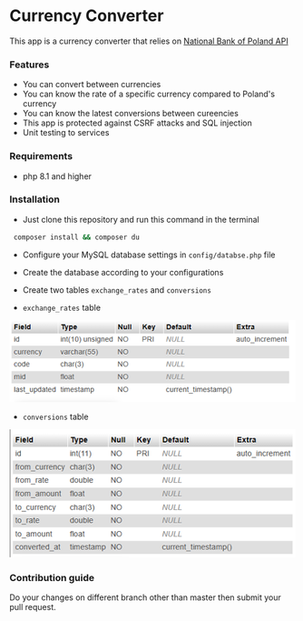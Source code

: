 # Currency Converter
This app is a currency converter that relies on [National Bank of Poland API](http://api.nbp.pl/en.html) 

### Features 
- You can convert between currencies
- You can know the rate of a specific currency compared to Poland's currency
- You can know the latest conversions between cureencies
- This app is protected against CSRF attacks and SQL injection
- Unit testing to services

### Requirements
- php 8.1 and higher

### Installation
* Just clone this repository and run this command in the terminal
```bash
 composer install && composer du
 ```
- Configure your MySQL database settings in `config/databse.php` file  

- Create the database according to your configurations
- Create two tables `exchange_rates` and `conversions`
- `exchange_rates` table

![exchange_rates_table](exchange_rates_table.PNG)
- `conversions` table

![conversions_table](conversions_table.PNG)

 ### Contribution guide
 Do your changes on different branch other than master then submit your pull request.
